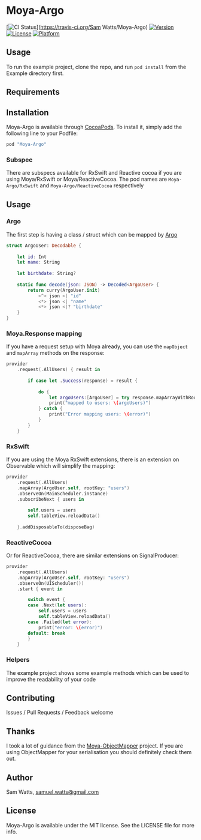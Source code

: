 # Moya-Argo

[![CI Status](http://img.shields.io/travis/wattson12/Moya-Argo.svg?style=flat)](https://travis-ci.org/Sam Watts/Moya-Argo)
[![Version](https://img.shields.io/cocoapods/v/Moya-Argo.svg?style=flat)](http://cocoapods.org/pods/Moya-Argo)
[![License](https://img.shields.io/cocoapods/l/Moya-Argo.svg?style=flat)](http://cocoapods.org/pods/Moya-Argo)
[![Platform](https://img.shields.io/cocoapods/p/Moya-Argo.svg?style=flat)](http://cocoapods.org/pods/Moya-Argo)

## Usage

To run the example project, clone the repo, and run `pod install` from the Example directory first.

## Requirements

## Installation

Moya-Argo is available through [CocoaPods](http://cocoapods.org). To install
it, simply add the following line to your Podfile:

```ruby
pod "Moya-Argo"
```

### Subspec

There are subspecs available for RxSwift and Reactive cocoa if you are using Moya/RxSwift or Moya/ReactiveCocoa. The pod names are `Moya-Argo/RxSwift` and `Moya-Argo/ReactiveCocoa` respectively

## Usage

### Argo
The first step is having a class / struct which can be mapped by [Argo](https://github.com/thoughtbot/Argo)

```swift
struct ArgoUser: Decodable {
    
    let id: Int
    let name: String
    
    let birthdate: String?
    
    static func decode(json: JSON) -> Decoded<ArgoUser> {
        return curry(ArgoUser.init)
            <^> json <| "id"
            <*> json <| "name"
            <*> json <|? "birthdate"
    }
}
```

### Moya.Response mapping
If you have a request setup with Moya already, you can use the `mapObject` and `mapArray` methods on the response:

```swift
provider
    .request(.AllUsers) { result in
            
        if case let .Success(response) = result {
        
            do {
                let argoUsers:[ArgoUser] = try response.mapArrayWithRootKey("users")
                print("mapped to users: \(argoUsers)")
            } catch {
                print("Error mapping users: \(error)")
            }
        }
    }
```

### RxSwift
If you are using the Moya RxSwift extensions, there is an extension on Observable which will simplify the mapping:
```swift
provider
    .request(.AllUsers)
    .mapArray(ArgoUser.self, rootKey: "users")
    .observeOn(MainScheduler.instance)
    .subscribeNext { users in
            
        self.users = users
        self.tableView.reloadData()
            
    }.addDisposableTo(disposeBag)
```

### ReactiveCocoa
Or for ReactiveCocoa, there are similar extensions on SignalProducer:
```swift
provider
    .request(.AllUsers)
    .mapArray(ArgoUser.self, rootKey: "users")
    .observeOn(UIScheduler())
    .start { event in

        switch event {
        case .Next(let users):
            self.users = users
            self.tableView.reloadData()
        case .Failed(let error):
            print("error: \(error)")
        default: break
        }
    }
```

### Helpers
The example project shows some example methods which can be used to improve the readability of your code

## Contributing 
Issues / Pull Requests / Feedback welcome 

## Thanks
I took a lot of guidance from the [Moya-ObjectMapper](https://github.com/ivanbruel/Moya-ObjectMapper) project. If you are using ObjectMapper for your serialisation you should definitely check them out. 


## Author

Sam Watts, samuel.watts@gmail.com

## License

Moya-Argo is available under the MIT license. See the LICENSE file for more info.
